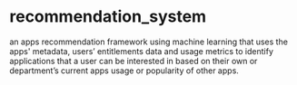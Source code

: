 # recommendation_system
an apps recommendation framework using machine learning that uses the apps' metadata, users’ entitlements data and usage metrics to identify applications that a user can be interested in based on their own or department’s current apps usage or popularity of other apps.
